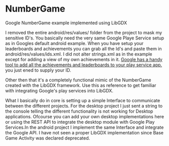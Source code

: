 # NumberGame
Google NumberGame example implemented using LibGDX

I removed the entire android/res/values/ folder from the project to mask my sensitive ID's. You basically need the very same Google Playe Service setup as in Googles default android example. When you have setup your leaderboards and achievements you can grab all the Id's and paste them in android/res/values/ids.xml. I did not alter strings.xml as in the example except for adding a view of my own achievements in it. [Google has a handy tool to add all the achievements and leaderboards to your play service app.](http://playgameservices.github.io/android-basic-samples/config-magic/index.html?sample=typeanumber) you just ened to supply your ID.

Other then that it's a completely functional mimic of the NumberGame created with the LibGDX framework. Use this as reference to get familiar with integrating Google's play services into LibGDX.

What I basically do in core is setting up a simple Interface to communicate between the different projects. For the desktop project I just sent a string to the console telling the different functionality is not working for Desktop applications. Ofcourse you can add your own desktop implementations here or using the REST API to integrate the desktop module with Google Play Services.In the android project I implement the same Interface and integrate the Google API. I have not seen a proper LibGDX implementation since Base Game Activity was declared deprecated.

